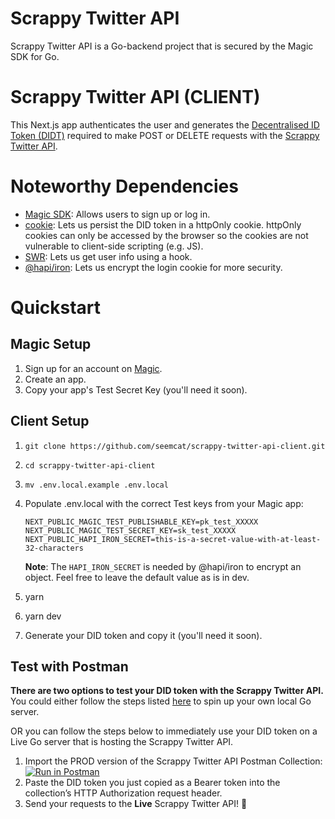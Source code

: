 # Scrappy Twitter API
Scrappy Twitter API is a Go-backend project that is secured by the Magic SDK for Go. 

# Scrappy Twitter API (CLIENT)
This Next.js app authenticates the user and generates the [Decentralised ID Token (DIDT)](https://docs.magic.link/decentralized-id) required to make POST or DELETE requests with the [Scrappy Twitter API](https://github.com/seemcat/scrappy-twitter-api-server).

# Noteworthy Dependencies
- [Magic SDK](https://docs.magic.link/client-sdk/web/get-started): Allows users to sign up or log in.
- [cookie](https://github.com/jshttp/cookie): Lets us persist the DID token in a httpOnly cookie. httpOnly cookies can only be accessed by the browser so the cookies are not vulnerable to client-side scripting (e.g. JS).
- [SWR](https://github.com/vercel/swr): Lets us get user info using a hook.
- [@hapi/iron](https://hapi.dev/module/iron/): Lets us encrypt the login cookie for more security.

# Quickstart
## Magic Setup
1. Sign up for an account on [Magic](https://magic.link/).
2. Create an app.
3. Copy your app's Test Secret Key (you'll need it soon).

## Client Setup
1. `git clone https://github.com/seemcat/scrappy-twitter-api-client.git`
2. `cd scrappy-twitter-api-client`
3. `mv .env.local.example .env.local`
4. Populate .env.local with the correct Test keys from your Magic app:
    ```
    NEXT_PUBLIC_MAGIC_TEST_PUBLISHABLE_KEY=pk_test_XXXXX
    NEXT_PUBLIC_MAGIC_TEST_SECRET_KEY=sk_test_XXXXX
    NEXT_PUBLIC_HAPI_IRON_SECRET=this-is-a-secret-value-with-at-least-32-characters
    ```

    **Note**: The `HAPI_IRON_SECRET` is needed by @hapi/iron to encrypt an object. Feel free to leave the default value as is in dev.
5. yarn
6. yarn dev
7. Generate your DID token and copy it (you'll need it soon).

## Test with Postman
**There are two options to test your DID token with the Scrappy Twitter API.** You could either follow the steps listed [here](https://github.com/seemcat/scrappy-twitter-api-server) to spin up your own local Go server. 

OR you can follow the steps below to immediately use your DID token on a Live Go server that is hosting the Scrappy Twitter API.

1. Import the PROD version of the Scrappy Twitter API Postman Collection:
    [![Run in Postman](https://run.pstmn.io/button.svg)](https://god.postman.co/run-collection/595abf685418eeb96401)
3. Paste the DID token you just copied as a Bearer token into the collection’s HTTP Authorization request header.
4. Send your requests to the **Live** Scrappy Twitter API! 🎉